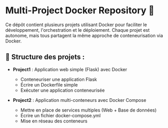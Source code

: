# Multi-Project Docker Repository 🚀

Ce dépôt contient plusieurs projets utilisant Docker pour faciliter le développement, l'orchestration et le déploiement. Chaque projet est autonome, mais tous partagent la même approche de conteneurisation via Docker.

## 📁 Structure des projets :

- **Project1** : Application web simple (Flask) avec Docker
  - Conteneuriser une application Flask
  - Écrire un Dockerfile simple
  - Exécuter une application conteneurisée

- **Project2** : Application multi-conteneurs avec Docker Compose
  - Mettre en place de services multiples (Web + Base de données)
  - Écrire un fichier docker-compose.yml
  - Mise en réseau des conteneurs